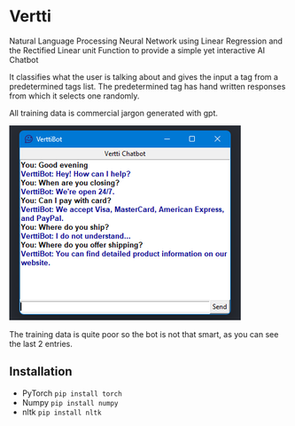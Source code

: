 # Vertti

Natural Language Processing Neural Network using Linear Regression and the Rectified Linear unit Function to provide a simple yet interactive AI Chatbot

It classifies what the user is talking about and gives the input a tag from a predetermined tags list. The predetermined tag has hand written responses from which it selects one randomly.

All training data is commercial jargon generated with gpt.

![Vertti GUI](images/vertti.png)

The training data is quite poor so the bot is not that smart, as you can see the last 2 entries.

## Installation

- PyTorch `pip install torch`
- Numpy `pip install numpy`
- nltk `pip install nltk`
